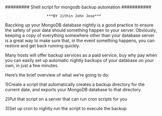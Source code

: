 ######### Shell script for mongodb backup automation ###########

                       ***BY Jithin John Jose***

Baccking up your MongoDB database nightly is a good practice to ensure the safety of your data should something happen to your server. Obviously, keeping a copy of everything somewhere other than your database server is a great way to make sure that, in the event something happens, you can restore and get back running quickly.

Many hosts will offer backup services as a paid service, buy why pay when you can easily set up automatic nightly backups of your database on your own, in just a few minutes.

Here’s the brief overview of what we’re going to do:

1)Create a script that automatically creates a backup directory for the current date, and exports your MongoDB database to that directory.

2)Put that script on a server that can run cron scripts for you

3)Set up cron to nightly run the script to execute the backup
